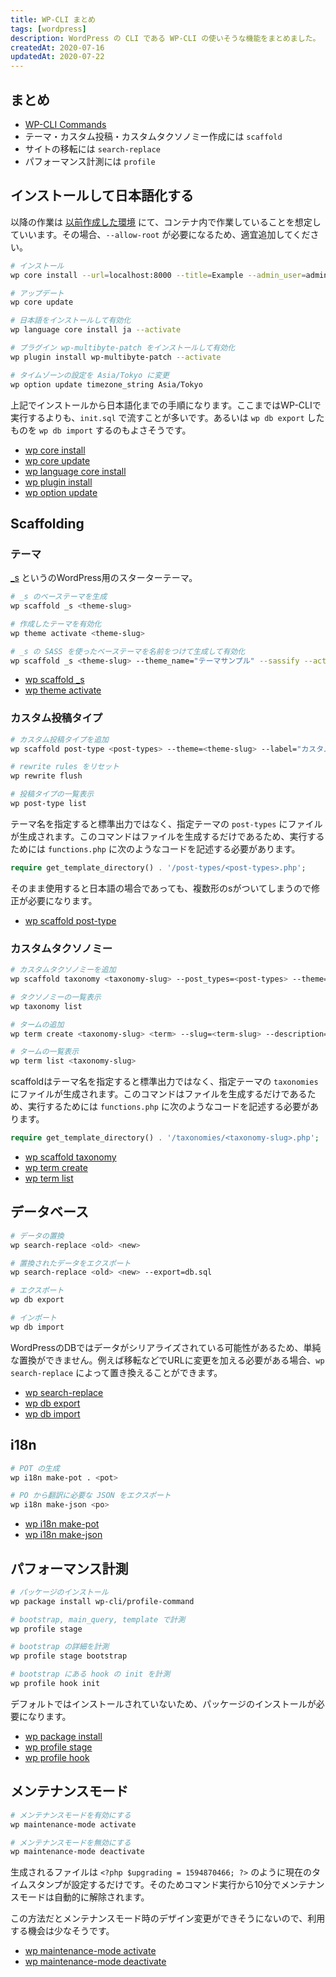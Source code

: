 ```yaml
---
title: WP-CLI まとめ
tags: [wordpress]
description: WordPress の CLI である WP-CLI の使いそうな機能をまとめました。
createdAt: 2020-07-16
updatedAt: 2020-07-22
---
```


## まとめ

- [WP-CLI Commands](https://developer.wordpress.org/cli/commands/)
- テーマ・カスタム投稿・カスタムタクソノミー作成には `scaffold`
- サイトの移転には `search-replace`
- パフォーマンス計測には `profile`

## インストールして日本語化する

以降の作業は [以前作成した環境](/blog/wordpress-docker/) にて、コンテナ内で作業していることを想定していいます。その場合、`--allow-root` が必要になるため、適宜追加してください。

```sh
# インストール
wp core install --url=localhost:8000 --title=Example --admin_user=admin --admin_password=password --admin_email=admin@example.com

# アップデート
wp core update

# 日本語をインストールして有効化
wp language core install ja --activate

# プラグイン wp-multibyte-patch をインストールして有効化
wp plugin install wp-multibyte-patch --activate

# タイムゾーンの設定を Asia/Tokyo に変更
wp option update timezone_string Asia/Tokyo
```

上記でインストールから日本語化までの手順になります。ここまではWP-CLIで実行するよりも、`init.sql` で流すことが多いです。あるいは `wp db export` したものを `wp db import` するのもよさそうです。

- [wp core install](https://developer.wordpress.org/cli/commands/core/install/)
- [wp core update](https://developer.wordpress.org/cli/commands/core/update/)
- [wp language core install](https://developer.wordpress.org/cli/commands/language/core/install/)
- [wp plugin install](https://developer.wordpress.org/cli/commands/plugin/install/)
- [wp option update](https://developer.wordpress.org/cli/commands/option/update/)

## Scaffolding

### テーマ

[\_s](https://github.com/automattic/_s) というのWordPress用のスターターテーマ。

```sh
# _s のベーステーマを生成
wp scaffold _s <theme-slug>

# 作成したテーマを有効化
wp theme activate <theme-slug>

# _s の SASS を使ったベーステーマを名前をつけて生成して有効化
wp scaffold _s <theme-slug> --theme_name="テーマサンプル" --sassify --activate
```

- [wp scaffold \_s](https://developer.wordpress.org/cli/commands/scaffold/_s/)
- [wp theme activate](https://developer.wordpress.org/cli/commands/theme/activate/)

### カスタム投稿タイプ

```sh
# カスタム投稿タイプを追加
wp scaffold post-type <post-types> --theme=<theme-slug> --label="カスタム投稿サンプル"

# rewrite rules をリセット
wp rewrite flush

# 投稿タイプの一覧表示
wp post-type list
```

テーマ名を指定すると標準出力ではなく、指定テーマの `post-types` にファイルが生成されます。このコマンドはファイルを生成するだけであるため、実行するためには `functions.php` に次のようなコードを記述する必要があります。

```php
require get_template_directory() . '/post-types/<post-types>.php';
```

そのまま使用すると日本語の場合であっても、複数形のsがついてしまうので修正が必要になります。

- [wp scaffold post-type](https://developer.wordpress.org/cli/commands/scaffold/post-type/)

### カスタムタクソノミー

```sh
# カスタムタクソノミーを追加
wp scaffold taxonomy <taxonomy-slug> --post_types=<post-types> --theme=<theme-slug> --label="カスタムタクソノミーサンプル"

# タクソノミーの一覧表示
wp taxonomy list

# タームの追加
wp term create <taxonomy-slug> <term> --slug=<term-slug> --description=<description>

# タームの一覧表示
wp term list <taxonomy-slug>
```

scaffoldはテーマ名を指定すると標準出力ではなく、指定テーマの `taxonomies` にファイルが生成されます。このコマンドはファイルを生成するだけであるため、実行するためには `functions.php` に次のようなコードを記述する必要があります。

```php
require get_template_directory() . '/taxonomies/<taxonomy-slug>.php';
```

- [wp scaffold taxonomy](https://developer.wordpress.org/cli/commands/scaffold/taxonomy/)
- [wp term create](https://developer.wordpress.org/cli/commands/term/create/)
- [wp term list](https://developer.wordpress.org/cli/commands/term/list/)

## データベース

```sh
# データの置換
wp search-replace <old> <new>

# 置換されたデータをエクスポート
wp search-replace <old> <new> --export=db.sql

# エクスポート
wp db export

# インポート
wp db import
```

WordPressのDBではデータがシリアライズされている可能性があるため、単純な置換ができません。例えば移転などでURLに変更を加える必要がある場合、`wp search-replace` によって置き換えることができます。

- [wp search-replace](https://developer.wordpress.org/cli/commands/search-replace/)
- [wp db export](https://developer.wordpress.org/cli/commands/db/export/)
- [wp db import](https://developer.wordpress.org/cli/commands/db/import/)

## i18n

```sh
# POT の生成
wp i18n make-pot . <pot>

# PO から翻訳に必要な JSON をエクスポート
wp i18n make-json <po>
```

- [wp i18n make-pot](https://developer.wordpress.org/cli/commands/i18n/make-pot/)
- [wp i18n make-json](https://developer.wordpress.org/cli/commands/i18n/make-json/)

## パフォーマンス計測

```sh
# パッケージのインストール
wp package install wp-cli/profile-command

# bootstrap, main_query, template で計測
wp profile stage

# bootstrap の詳細を計測
wp profile stage bootstrap

# bootstrap にある hook の init を計測
wp profile hook init
```

デフォルトではインストールされていないため、パッケージのインストールが必要になります。

- [wp package install](https://developer.wordpress.org/cli/commands/package/install/)
- [wp profile stage](https://developer.wordpress.org/cli/commands/profile/stage/)
- [wp profile hook](https://developer.wordpress.org/cli/commands/profile/hook/)

## メンテナンスモード

```sh
# メンテナンスモードを有効にする
wp maintenance-mode activate

# メンテナンスモードを無効にする
wp maintenance-mode deactivate
```

生成されるファイルは `<?php $upgrading = 1594870466; ?>` のように現在のタイムスタンプが設定するだけです。そのためコマンド実行から10分でメンテナンスモードは自動的に解除されます。

この方法だとメンテナンスモード時のデザイン変更ができそうにないので、利用する機会は少なそうです。

- [wp maintenance-mode activate](https://developer.wordpress.org/cli/commands/maintenance-mode/activate/)
- [wp maintenance-mode deactivate](https://developer.wordpress.org/cli/commands/maintenance-mode/deactivate/)
